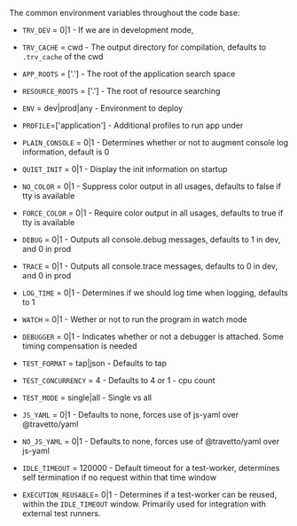 

The common environment variables throughout the code base:

* `TRV_DEV` = 0|1 - If we are in development mode, 
* `TRV_CACHE` = cwd     - The output directory for compilation, defaults to `.trv_cache` of the cwd

* `APP_ROOTS` = ['.']       - The root of the application search space
* `RESOURCE_ROOTS` = ['.']  - The root of resource searching
* `ENV` = dev|prod|any      - Environment to deploy
* `PROFILE`=['application'] - Additional profiles to run app under

* `PLAIN_CONSOLE` = 0|1     - Determines whether or not to augment console log information, default is 0
* `QUIET_INIT` = 0|1        - Display the init information on startup
* `NO_COLOR` = 0|1          - Suppress color output in all usages, defaults to false if tty is available
* `FORCE_COLOR` = 0|1       - Require color output in all usages, defaults to true if tty is available
* `DEBUG` = 0|1             - Outputs all console.debug messages, defaults to 1 in dev, and 0 in prod
* `TRACE` = 0|1             - Outputs all console.trace messages, defaults to 0 in dev, and 0 in prod
* `LOG_TIME` = 0|1          - Determines if we should log time when logging, defaults to 1

* `WATCH` = 0|1             - Wether or not to run the program in watch mode
* `DEBUGGER` = 0|1          - Indicates whether or not a debugger is attached.  Some timing compensation is needed

* `TEST_FORMAT` = tap|json  - Defaults to tap
* `TEST_CONCURRENCY` = 4    - Defaults to 4 or 1 - cpu count
* `TEST_MODE` = single|all  - Single vs all

* `JS_YAML` = 0|1           - Defaults to none, forces use of js-yaml over @travetto/yaml
* `NO_JS_YAML` = 0|1        - Defaults to none, forces use of @travetto/yaml over js-yaml

* `IDLE_TIMEOUT` = 120000   - Default timeout for a test-worker, determines self termination if no request within that time window
* `EXECUTION_REUSABLE`= 0|1 - Determines if a test-worker can be reused, within the `IDLE_TIMEOUT` window.  Primarily used for integration with external test runners.